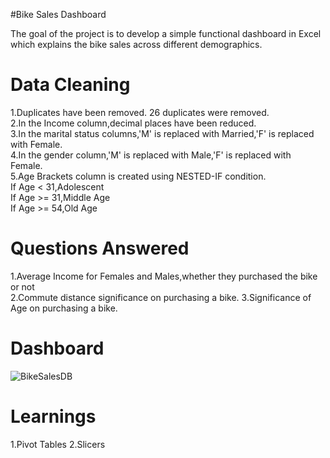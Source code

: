 #Bike Sales Dashboard

The goal of the project is to develop a simple functional dashboard in Excel which explains the bike sales across different demographics.

# Data Cleaning
1.Duplicates have been removed. 26 duplicates were removed.    
2.In the Income column,decimal places have been reduced.    
3.In the marital status columns,'M' is replaced with Married,'F' is replaced with Female.   
4.In the gender column,'M' is replaced with Male,'F' is replaced with Female.       
5.Age Brackets column is created using NESTED-IF condition.     
If Age < 31,Adolescent  
If Age >= 31,Middle Age     
If Age >= 54,Old Age

# Questions Answered
1.Average Income for Females and Males,whether they purchased the bike or not   
2.Commute distance significance on purchasing a bike. 
3.Significance of Age on purchasing a bike.

# Dashboard 
![BikeSalesDB](https://user-images.githubusercontent.com/84526843/194960766-15133524-3e9f-40b0-bf24-576c4fe9ee12.png)

# Learnings
1.Pivot Tables
2.Slicers




